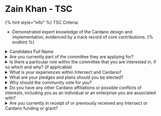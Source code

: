 # Zain Khan - TSC

{% hint style="info" %}
TSC Criteria:

* Demonstrated expert knowledge of the Cardano design and implementation, evidenced by a track record of core contributions.
{% endhint %}

<details>

<summary>Candidates Full Name</summary>

**Zain Khan**

</details>



<details>

<summary>Are you currently part of the committee they are applying for?</summary>

No

</details>



<details>

<summary>Is there a particular role within the committee that you are interested in, if so which and why? (if applicable)</summary>

I am particularly interested in the role of coordinating the various working groups within the Technical Steering Committee. This position aligns well with my past experience in bringing people together, managing multiple projects, and ensuring clear technical communication.

My background in coordination and project management makes me well-suited to support this role effectively, ensuring the working groups collaborate seamlessly and contribute meaningfully to Cardano's development.

</details>



<details>

<summary>What is your experiences within Intersect and Cardano?</summary>

I am hosting a constitutional workshop for Cardano and working on establishing a foundational base for the project, specifically from Dubai, UAE.

Having participated in the previous Cardano Summit and followed the project for several years, I am excited to continue contributing in various ways. I am particularly enthusiastic about Cardano's new governance structure and evolving vision.

Thank you.

</details>



<details>

<summary>What are your pledges and plans should you be elected?</summary>

If elected, I pledge to work efficiently, both asynchronously and collaboratively, with the entire decentralized team to develop innovative solutions.

My plan is to implement clear, transparent communication channels that ensure both internal and external communications are easily accessible. This will help facilitate well-informed, efficient decision-making within the technical steering committee, particularly when addressing complex technical challenges.

</details>



<details>

<summary>Why should the community vote for you?</summary>

I bring the right skill set and experience necessary for this position. My background aligns closely with the role’s requirements, and I am committed to offering my time and expertise with efficiency and diligence.

If elected, I will work tirelessly to strengthen the Technical Steering Committee, support Intersect, and further empower the Cardano blockchain.

</details>



<details>

<summary>Do you have any other Cardano affiliations or possible conflicts of interests, including you as an individual or an enterprise you are associated with?</summary>

Nope. I have no conflicts of interest or any other affiliations in the Cardano ecosystem.

</details>



<details>

<summary>Are you currently in receipt of or previously received any Intersect or Cardano funding or grant?</summary>

I have not yet been paid, but I will be paid for hosting the constitutional workshop in Dubai. Apart from this upcoming treasury receipt, I have not received any previous funding or grant.

</details>
